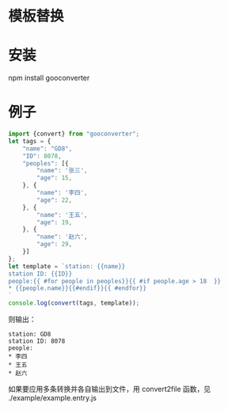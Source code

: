 # 模板替换

# 安装
npm install gooconverter

# 例子
```javascript
import {convert} from "gooconverter";
let tags = {
    "name": "GD8",
    "ID": 8078,
    "peoples": [{
        "name": '张三',
        "age": 15,
    }, {
        "name": '李四',
        "age": 22,
    }, {
        "name": '王五',
        "age": 19,
    }, {
        "name": '赵六',
        "age": 29,
    }]
};
let template = `station: {{name}}
station ID: {{ID}}
people:{{ #for people in peoples}}{{ #if people.age > 18  }}
* {{people.name}}{{#endif}}{{ #endfor}}
`
console.log(convert(tags, template));
```
则输出：
```plaintext
station: GD8
station ID: 8078
people:
* 李四
* 王五
* 赵六

```

如果要应用多条转换并各自输出到文件，用 convert2file 函数，见 ./example/example.entry.js
